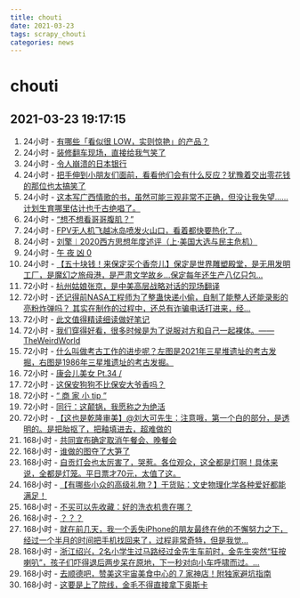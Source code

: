 ```yaml
---
title: chouti
date: 2021-03-23 
tags: scrapy_chouti
categories: news
---
```

# chouti
## 2021-03-23 19:17:15
1. 24小时 - [有哪些「看似很 LOW，实则惊艳」的产品？​​](https://dig.chouti.com//link/30472439)
1. 24小时 - [装修翻车现场，直接给我气笑了](https://dig.chouti.com//link/30473305)
1. 24小时 - [令人崩溃的日本银行](https://dig.chouti.com//link/30474468)
1. 24小时 - [把手伸到小朋友们面前，看看他们会有什么反应？犹豫着交出零花钱的那位也太搞笑了](https://dig.chouti.com//link/30473726)
1. 24小时 - [这本写广西情歌的书，虽然可能三观非常不正确，但没让我失望……计划生育哪里估计也千古绝唱了。](https://dig.chouti.com//link/30474469)
1. 24小时 - [“想不想看哥哥腹肌？”](https://dig.chouti.com//link/30474467)
1. 24小时 - [FPV无人机飞越冰岛喷发火山口，看着都快要热化了…](https://dig.chouti.com//link/30470472)
1. 24小时 - [刘擎︱2020西方思想年度述评（上·美国大选与民主危机）](https://dig.chouti.com//link/30473722)
1. 24小时 - [午 夜 凶 0](https://dig.chouti.com//link/30472251)
1. 24小时 - [【五十块钱！来保定买个香奈儿】保定是世界雕塑殿堂，是无用发明工厂，是魔幻之旅母港，是严肃文学故乡…保定每年还生产八亿只包...](https://dig.chouti.com//link/30472897)
1. 72小时 - [杭州姑娘张京，是中美高层战略对话的现场翻译](https://dig.chouti.com//link/30463878)
1. 72小时 - [还记得前NASA工程师为了整蛊快递小偷，自制了能整人还能录影的亮粉炸弹吗？ 其实在制作的过程中，还总有诈骗电话打进来，经...](https://dig.chouti.com//link/30469131)
1. 72小时 - [此文值得精读细读做好笔记](https://dig.chouti.com//link/30468257)
1. 72小时 - [我们穿得好看，很多时候是为了说服对方和自己一起裸体。——TheWeirdWorld](https://dig.chouti.com//link/30466142)
1. 72小时 - [什么叫做考古工作的进步呢？左图是2021年三星堆遗址的考古发掘，右图是1986年三星堆遗址的考古发掘。](https://dig.chouti.com//link/30462236)
1. 72小时 - [康会儿美女 Pt.34  /](https://dig.chouti.com//link/30462567)
1. 72小时 - [这保安狗狗不比保安大爷香吗？](https://dig.chouti.com//link/30468523)
1. 72小时 - [“ 商 家 小 tip ”](https://dig.chouti.com//link/30470879)
1. 72小时 - [同行：这颠锅，我愿称之为绝活](https://dig.chouti.com//link/30462745)
1. 72小时 - [【这也是乾隆审美】@刘大可先生：注意哦，第一个白的部分，是透明的。是把胎抠了，把釉填进去，超难做的](https://dig.chouti.com//link/30470473)
1. 168小时 - [共同宣布确定取消午餐会、晚餐会](https://dig.chouti.com//link/30456270)
1. 168小时 - [谁做的图夺了大笋了](https://dig.chouti.com//link/30459854)
1. 168小时 - [自贡灯会也太厉害了，哭惹。各位观众，这全都是灯啊！具体来说，全都是灯笼。平日票才70元，太值了这。](https://dig.chouti.com//link/30451460)
1. 168小时 - [【有哪些小众的高级礼物？】干货贴：文史物理化学各种爱好都能满足！](https://dig.chouti.com//link/30455807)
1. 168小时 - [不买可以先收藏：好的洗衣机贵在哪？](https://dig.chouti.com//link/30446564)
1. 168小时 - [？？？](https://dig.chouti.com//link/30442860)
1. 168小时 - [就在前几天，我一个丢失iPhone的朋友最终在他的不懈努力之下，经过一个半月的时间把手机找回来了，过程非常奇特，但是我觉...](https://dig.chouti.com//link/30459370)
1. 168小时 - [浙江绍兴，2名小学生过马路经过金先生车前时，金先生突然“狂按喇叭”，孩子们吓得退后两步呆在原地，下一秒对向小车呼啸而过。...](https://dig.chouti.com//link/30451151)
1. 168小时 - [去顺德吧，赞美这宇宙美食中心的 7 家神店！附独家避坑指南](https://dig.chouti.com//link/30454292)
1. 168小时 - [这要是上了院线，金毛不得直接拿下奥斯卡](https://dig.chouti.com//link/30444136)
